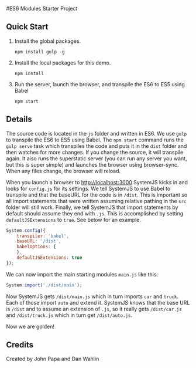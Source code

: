 #ES6 Modules Starter Project

## Quick Start


1. Install the global packages.

    `npm install gulp -g`

2. Install the local packages for this demo.

    `npm install`

3. Run the server, launch the browser, and transpile the ES6 to ES5 using Babel

    `npm start`

## Details

The source code is located in the `js` folder and written in ES6. We use `gulp` to transpile the ES6 to ES5 using Babel. The `npm start` command runs the `gulp serve` task which transpiles the code and puts it in the `dist` folder and then watches for more changes. If you change the source, it will transpile again. It also runs the superstatic server (you can run any server you want, but this is super simple) and launches the browser using browser-sync. When any files change, the browser will reload.

When you launch a browser to [http://localhost:3000](http://localhost:3000) SystemJS kicks in and looks for `config.js` for its settings. We tell SystemJS to use Babel to transpile and that the baseURL for the code is in `/dist`. This is important so all import statements that were written assuming relative pathing in the `src` folder will still work. Finally, we tell SystemJS that import statements by default should assume they end with `.js`. This is accomplished by setting `defaultJSExtensions` to `true`. See below for an example.

```javascript
System.config({
    transpiler: 'babel',
    baseURL: '/dist',
    babelOptions: {
    },
    defaultJSExtensions: true
});
```

We can now import the main starting modules `main.js` like this:

```javascript
System.import('./dist/main');
```

Now SystemJS gets `/dist/main.js` which in turn imports `car` and `truck`. Each of those import `auto` and extend it.
SystemJS knows that the base URL is `/dist` and to assume an extension of `.js`, so it really gets `/dist/car.js` and `/dist/truck.js`
which in turn get `/dist/auto.js`.

Now we are golden!

## Credits

Created by John Papa and Dan Wahlin
